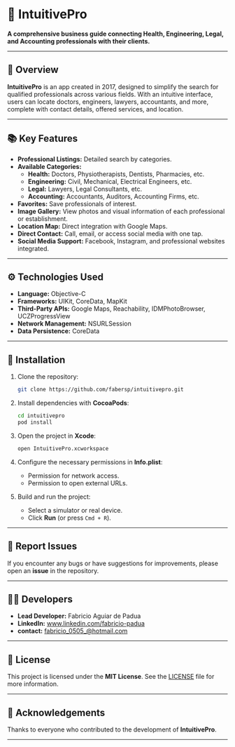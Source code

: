 # 📱 **IntuitivePro**

**A comprehensive business guide connecting Health, Engineering, Legal, and Accounting professionals with their clients.**

---

## 📝 **Overview**

**IntuitivePro** is an app created in 2017, designed to simplify the search for qualified professionals across various fields. With an intuitive interface, users can locate doctors, engineers, lawyers, accountants, and more, complete with contact details, offered services, and location.

---

## 📚 **Key Features**

- **Professional Listings:** Detailed search by categories.
- **Available Categories:**
   - **Health:** Doctors, Physiotherapists, Dentists, Pharmacies, etc.  
   - **Engineering:** Civil, Mechanical, Electrical Engineers, etc.  
   - **Legal:** Lawyers, Legal Consultants, etc.  
   - **Accounting:** Accountants, Auditors, Accounting Firms, etc.  
- **Favorites:** Save professionals of interest.
- **Image Gallery:** View photos and visual information of each professional or establishment.
- **Location Map:** Direct integration with Google Maps.
- **Direct Contact:** Call, email, or access social media with one tap.
- **Social Media Support:** Facebook, Instagram, and professional websites integrated.

---

## ⚙️ **Technologies Used**

- **Language:** Objective-C  
- **Frameworks:** UIKit, CoreData, MapKit  
- **Third-Party APIs:** Google Maps, Reachability, IDMPhotoBrowser, UCZProgressView  
- **Network Management:** NSURLSession  
- **Data Persistence:** CoreData  

---

## 🚀 **Installation**

1. Clone the repository:
   ```bash
   git clone https://github.com/fabersp/intuitivepro.git
   ```

2. Install dependencies with **CocoaPods**:
   ```bash
   cd intuitivepro
   pod install
   ```

3. Open the project in **Xcode**:
   ```bash
   open IntuitivePro.xcworkspace
   ```

4. Configure the necessary permissions in **Info.plist**:
   - Permission for network access.
   - Permission to open external URLs.

5. Build and run the project:
   - Select a simulator or real device.
   - Click **Run** (or press `Cmd + R`).

---

## 🐛 **Report Issues**

If you encounter any bugs or have suggestions for improvements, please open an **issue** in the repository.

---

## 🧑‍💻 **Developers**

- **Lead Developer:** Fabricio Aguiar de Padua
- **LinkedIn:** www.linkedin.com/fabricio-padua  
- **contact:** fabricio_0505_@hotmail.com

---

## 📜 **License**

This project is licensed under the **MIT License**. See the [LICENSE](LICENSE) file for more information.

---

## 🌟 **Acknowledgements**

Thanks to everyone who contributed to the development of **IntuitivePro**.

---



